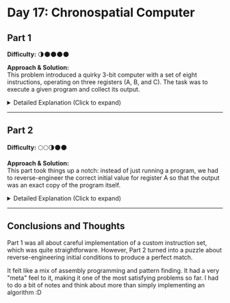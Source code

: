 # Day 17: Chronospatial Computer

## Part 1  
**Difficulty:** 🌗🌑🌑🌑🌑  

**Approach & Solution:**  
This problem introduced a quirky 3-bit computer with a set of eight instructions, operating on three registers (A, B, and C). The task was to execute a given program and collect its output.

<details>  
<summary>Detailed Explanation (Click to expand)</summary>  
The core of the solution involved simulating this 3-bit computer by correctly interpreting its opcodes and operands. Here’s how it was done:

1. **Parsing the Input:**  
   - The registers A, B, and C were initialized from the provided input.
   - The program was stored as a list of 3-bit instructions.

2. **Executing the Instructions:**  
   - The program execution looped through each instruction, updating registers and the instruction pointer accordingly.
   - Operations included bitwise manipulations (`XOR`), modular arithmetic, and conditional jumps.

3. **Handling Output:**  
   - The `out` instruction collected values which were then joined with commas to form the final result.

The main challenge was ensuring that operands were interpreted correctly, as some referred to literal values while others pointed to register contents. Debugging was crucial to match the expected outputs.

</details>  

---

## Part 2  
**Difficulty:** 🌕🌕🌗🌑🌑  

**Approach & Solution:**  
This part took things up a notch: instead of just running a program, we had to reverse-engineer the correct initial value for register A so that the output was an exact copy of the program itself.

<details>  
<summary>Detailed Explanation (Click to expand)</summary>  
To solve this, a brute-force approach would have been infeasible, so a more structured method was used:

1. **Understanding the Pattern:**  
   - The program was expected to output itself, meaning that the value of A needed to be carefully tuned so that the sequence of instructions produced the correct result. First I did some manual checks and made the problem not to have input, but to handle the specific case.

2. **Incremental Search for A:**  
   - Instead of testing all possible values, a structured approach was used to find patterns in how A evolved during execution.
   - As the value is operated modulo 8, this means that we only care about 3-bits for each expected output on the code.
   - We will go 3-bits per 3-bits creating a vector of increments that are the only ones that enable outputting up to the current digit. This way we limit a lot the possibilities so bounding the brute force approach.


This part was much trickier conceptually, as it required understanding the deeper structure of how the program interacted with A’s initialization.

</details>  

---

## Conclusions and Thoughts  
Part 1 was all about careful implementation of a custom instruction set, which was quite straightforware. However, Part 2 turned into a puzzle about reverse-engineering initial conditions to produce a perfect match.  

It felt like a mix of assembly programming and pattern finding. It had a very "meta" feel to it, making it one of the most satisfying problems so far. I had to do a bit of notes and think about more than simply implementing an algorithm :D